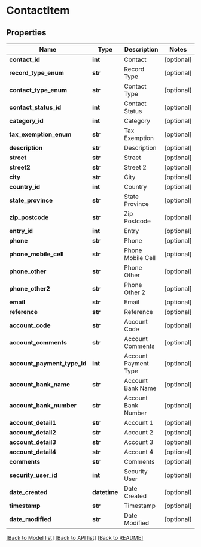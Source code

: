 # ContactItem

## Properties
Name | Type | Description | Notes
------------ | ------------- | ------------- | -------------
**contact_id** | **int** | Contact | [optional] 
**record_type_enum** | **str** | Record Type | [optional] 
**contact_type_enum** | **str** | Contact Type | [optional] 
**contact_status_id** | **int** | Contact Status | [optional] 
**category_id** | **int** | Category | [optional] 
**tax_exemption_enum** | **str** | Tax Exemption | [optional] 
**description** | **str** | Description | [optional] 
**street** | **str** | Street | [optional] 
**street2** | **str** | Street 2 | [optional] 
**city** | **str** | City | [optional] 
**country_id** | **int** | Country | [optional] 
**state_province** | **str** | State Province | [optional] 
**zip_postcode** | **str** | Zip Postcode | [optional] 
**entry_id** | **int** | Entry | [optional] 
**phone** | **str** | Phone | [optional] 
**phone_mobile_cell** | **str** | Phone Mobile Cell | [optional] 
**phone_other** | **str** | Phone Other | [optional] 
**phone_other2** | **str** | Phone Other 2 | [optional] 
**email** | **str** | Email | [optional] 
**reference** | **str** | Reference | [optional] 
**account_code** | **str** | Account Code | [optional] 
**account_comments** | **str** | Account Comments | [optional] 
**account_payment_type_id** | **int** | Account Payment Type | [optional] 
**account_bank_name** | **str** | Account Bank Name | [optional] 
**account_bank_number** | **str** | Account Bank Number | [optional] 
**account_detail1** | **str** | Account 1 | [optional] 
**account_detail2** | **str** | Account 2 | [optional] 
**account_detail3** | **str** | Account 3 | [optional] 
**account_detail4** | **str** | Account 4 | [optional] 
**comments** | **str** | Comments | [optional] 
**security_user_id** | **int** | Security User | [optional] 
**date_created** | **datetime** | Date Created | [optional] 
**timestamp** | **str** | Timestamp | [optional] 
**date_modified** | **str** | Date Modified | [optional] 

[[Back to Model list]](../README.md#documentation-for-models) [[Back to API list]](../README.md#documentation-for-api-endpoints) [[Back to README]](../README.md)


